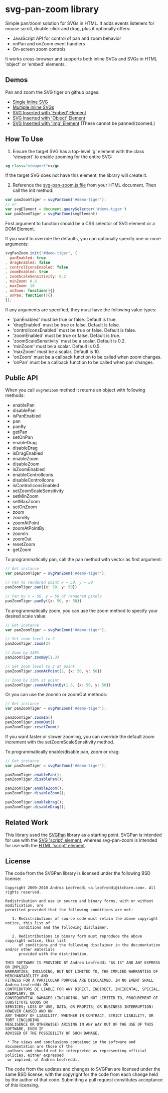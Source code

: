 svg-pan-zoom library
==========================

Simple pan/zoom solution for SVGs in HTML. It adds events listeners for mouse scroll, double-click and drag, plus it optionally offers:
  * JavaScript API for control of pan and zoom behavior
  * onPan and onZoom event handlers
  * On-screen zoom controls

It works cross-browser and supports both inline SVGs and SVGs in HTML 'object' or 'embed' elements.

Demos
-----
 Pan and zoom the SVG tiger on github pages:
 * [Single Inline SVG](http://ariutta.github.io/svg-pan-zoom/demo/inline.html)
 * [Multiple Inline SVGs](http://ariutta.github.io/svg-pan-zoom/demo/multi-instance.html)
 * [SVG Inserted with 'Embed' Element](http://ariutta.github.io/svg-pan-zoom/demo/embed.html)
 * [SVG Inserted with 'Object' Element](http://ariutta.github.io/svg-pan-zoom/demo/object.html)
 * [SVG Inserted with 'Img' Element](http://ariutta.github.io/svg-pan-zoom/demo/img.html) (These cannot be panned/zoomed.)

How To Use
----------

1) Ensure the target SVG has a top-level 'g' element with the class 'viewport' to enable zooming for the entire SVG:

```xml
<g class="viewport"></g>
```

If the target SVG does not have this element, the library will create it.

2) Reference the [svg-pan-zoom.js file](http://ariutta.github.io/svg-pan-zoom/dist/svg-pan-zoom.min.js) from your HTML document. Then call the init method:

```js
var panZoomTiger = svgPanZoom('#demo-tiger');
// or
var svgElement = document.querySelector('#demo-tiger')
var panZoomTiger = svgPanZoom(svgElement)
```

First argument to function should be a CSS selector of SVG element or a DOM Element.

If you want to override the defaults, you can optionally specify one or more arguments:

```js
svgPanZoom.init('#demo-tiger', {
  panEnabled: true
, dragEnabled: false
, controlIconsEnabled: false
, zoomEnabled: true
, zoomScaleSensitivity: 0.2
, minZoom: 0.5
, maxZoom: 10
, onZoom: function(){}
, onPan: function(){}
});
```

If any arguments are specified, they must have the following value types:
* 'panEnabled' must be true or false. Default is true.
* 'dragEnabled' must be true or false. Default is false.
* 'controlIconsEnabled' must be true or false. Default is false.
* 'zoomEnabled' must be true or false. Default is true.
* 'zoomScaleSensitivity' must be a scalar. Default is 0.2.
* 'minZoom' must be a scalar. Default is 0.5.
* 'maxZoom' must be a scalar. Default is 10.
* 'onZoom' must be a callback function to be called when zoom changes.
* 'onPan' must be a callback function to be called when pan changes.

Public API
----------

When you call `svgPanZoom` method it returns an object with following methods:
* enablePan
* disablePan
* isPanEnabled
* pan
* panBy
* getPan
* setOnPan
* enableDrag
* disableDrag
* isDragEnabled
* enableZoom
* disableZoom
* isZoomEnabled
* enableControlIcons
* disableControlIcons
* isControlIconsEnabled
* setZoomScaleSensitivity
* setMinZoom
* setMaxZoom
* setOnZoom
* zoom
* zoomBy
* zoomAtPoint
* zoomAtPointBy
* zoomIn
* zoomOut
* resetZoom
* getZoom

To programmatically pan, call the pan method with vector as first argument:

```js
// Get instance
var panZoomTiger = svgPanZoom('#demo-tiger');

// Pan to rendered point x = 50, y = 50
panZoomTiger.pan({x: 50, y: 50})

// Pan by x = 50, y = 50 of rendered pixels
panZoomTiger.panBy({x: 50, y: 50})
```

To programmatically zoom, you can use the zoom method to specify your desired scale value:

```js
// Get instance
var panZoomTiger = svgPanZoom('#demo-tiger');

// Set zoom level to 2
panZoomTiger.zoom(2)

// Zoom by 130%
panZoomTiger.zoomBy(1.3)

// Set zoom level to 2 at point
panZoomTiger.zoomAtPoint(2, {x: 50, y: 50})

// Zoom by 130% at point
panZoomTiger.zoomAtPointBy(1.3, {x: 50, y: 50})
```

Or you can use the zoomIn or zoomOut methods:

```js
// Get instance
var panZoomTiger = svgPanZoom('#demo-tiger');

panZoomTiger.zoomIn()
panZoomTiger.zoomOut()
panZoomTiger.resetZoom()
```

If you want faster or slower zooming, you can override the default zoom increment with the setZoomScaleSensitivity method.

To programmatically enable/disable pan, zoom or drag:

```js
// Get instance
var panZoomTiger = svgPanZoom('#demo-tiger');

panZoomTiger.enablePan();
panZoomTiger.disablePan();

panZoomTiger.enableZoom();
panZoomTiger.disableZoom();

panZoomTiger.enableDrag();
panZoomTiger.disableDrag();
```

Related Work
------------
This library used the [SVGPan](https://code.google.com/p/svgpan/) library as a starting point. SVGPan is intended for use with the [SVG 'script' element](http://www.w3.org/TR/SVG/script.html), whereas svg-pan-zoom is intended for use with the [HTML 'script' element](http://www.w3.org/TR/html401/interact/scripts.html).

License
-------
 The code from the SVGPan library is licensed under the following BSD license:

 ```
 Copyright 2009-2010 Andrea Leofreddi <a.leofreddi@itcharm.com>. All rights reserved.

 Redistribution and use in source and binary forms, with or without modification, are
 permitted provided that the following conditions are met:

    1. Redistributions of source code must retain the above copyright notice, this list of
       conditions and the following disclaimer.

    2. Redistributions in binary form must reproduce the above copyright notice, this list
       of conditions and the following disclaimer in the documentation and/or other materials
       provided with the distribution.

 THIS SOFTWARE IS PROVIDED BY Andrea Leofreddi "AS IS" AND ANY EXPRESS OR IMPLIED
 WARRANTIES, INCLUDING, BUT NOT LIMITED TO, THE IMPLIED WARRANTIES OF MERCHANTABILITY AND
 FITNESS FOR A PARTICULAR PURPOSE ARE DISCLAIMED. IN NO EVENT SHALL Andrea Leofreddi OR
 CONTRIBUTORS BE LIABLE FOR ANY DIRECT, INDIRECT, INCIDENTAL, SPECIAL, EXEMPLARY, OR
 CONSEQUENTIAL DAMAGES (INCLUDING, BUT NOT LIMITED TO, PROCUREMENT OF SUBSTITUTE GOODS OR
 SERVICES; LOSS OF USE, DATA, OR PROFITS; OR BUSINESS INTERRUPTION) HOWEVER CAUSED AND ON
 ANY THEORY OF LIABILITY, WHETHER IN CONTRACT, STRICT LIABILITY, OR TORT (INCLUDING
 NEGLIGENCE OR OTHERWISE) ARISING IN ANY WAY OUT OF THE USE OF THIS SOFTWARE, EVEN IF
 ADVISED OF THE POSSIBILITY OF SUCH DAMAGE.

  * The views and conclusions contained in the software and documentation are those of the
  authors and should not be interpreted as representing official policies, either expressed
  or implied, of Andrea Leofreddi.
```

The code from the updates and changes to SVGPan are licensed under the same BSD license, with the copyright for the code from each change held by the author of that code. Submitting a pull request constitutes acceptance of this licensing.
